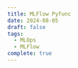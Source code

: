 ```yaml
---
title: MLFlow Pyfunc
date: 2024-08-05
draft: false
tags:
  - MLOps
  - MLFlow
complete: true
---
```


